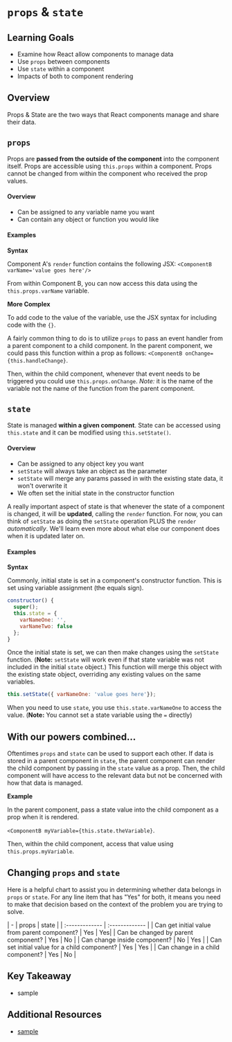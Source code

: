 # `props` & `state`

## Learning Goals
- Examine how React allow components to manage data
- Use `props` between components
- Use `state` within a component
- Impacts of both to component rendering

## Overview
Props & State are the two ways that React components manage and share their data.

## `props`
Props are **passed from the outside of the component** into the component itself. Props are accessible using `this.props` within a component. Props cannot be changed from within the component who received the prop values.

#### Overview
- Can be assigned to any variable name you want
- Can contain any object or function you would like

#### Examples
**Syntax**

Component A's `render` function contains the following JSX:
`<ComponentB varName='value goes here'/>`

From within Component B, you can now access this data using the `this.props.varName` variable.

**More Complex**

To add code to the value of the variable, use the JSX syntax for including code with the `{}`.

A fairly common thing to do is to utilize `props` to pass an event handler from a parent component to a child component. In the parent component, we could pass this function within a prop as follows:
`<ComponentB onChange={this.handleChange}`.

Then, within the child component, whenever that event needs to be triggered you could use `this.props.onChange`. *Note:* it is the name of the variable not the name of the function from the parent component.

## `state`
State is managed **within a given component**. State can be accessed using `this.state` and it can be modified using `this.setState()`.

#### Overview
- Can be assigned to any object key you want
- `setState` will always take an object as the parameter
- `setState` will merge any params passed in with the existing state data, it won't overwrite it
- We often set the initial state in the constructor function

A really important aspect of state is that whenever the state of a component is changed, it will be **updated**, calling the `render` function. For now, you can think of `setState` as doing the `setState` operation PLUS the `render` _automatically_. We'll learn even more about what else our component does when it is updated later on.

#### Examples

**Syntax**

Commonly, initial state is set in a component's constructor function. This is set using variable assignment (the equals sign).
```javascript
constructor() {
  super();
  this.state = {
    varNameOne: '',
    varNameTwo: false
  };
}
```

Once the initial state is set, we can then make changes  using the `setState` function. (**Note:** `setState` will work even if that state variable was not included in the initial `state` object.) This function will merge this object with the existing state object, overriding any existing values on the same variables.

```JavaScript
this.setState({ varNameOne: 'value goes here'});
```

When you need to use `state`, you use `this.state.varNameOne` to access the value. (**Note:** You cannot set a state variable using the `=` directly)

## With our powers combined...

Oftentimes `props` and `state` can be used to support each other. If data is stored in a parent component in `state`, the parent component can render the child component by passing in the `state` value as a prop. Then, the child component will have access to the relevant data but not be concerned with how that data is managed.

**Example**

In the parent component, pass a state value into the child component as a prop when it is rendered.

`<ComponentB myVariable={this.state.theVariable}`.

Then, within the child component, access that value using `this.props.myVariable`.


## Changing `props` and `state`
Here is a helpful chart to assist you in determining whether data belongs in `props` or `state`. For any line item that has "Yes" for both, it means you need to make that decision based on the context of the problem you are trying to solve.

| -     | props     | state |
| :------------- | :------------- |
| Can get initial value from parent component?       | Yes   | Yes|
| Can be changed by parent component? | Yes | No |
| Can change inside component? | No | Yes |
| Can set initial value for a child component? | Yes | Yes |
| Can change in a child component? | Yes | No |

## Key Takeaway
- sample

## Additional Resources
- [sample]()

